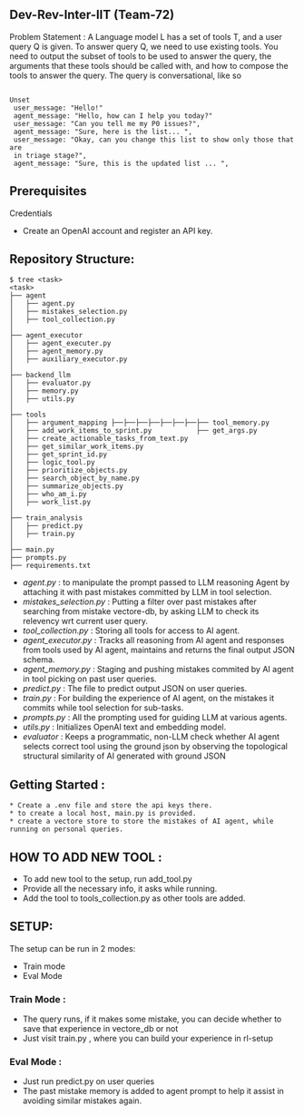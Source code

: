 ## Dev-Rev-Inter-IIT (Team-72)

Problem Statement : 
A Language model L has a set of tools T, and a user query Q is given. To answer query Q, we 
 need to use existing tools. You need to output the subset of tools to be used to answer the 
 query, the arguments that these tools should be called with, and how to compose the tools to 
 answer the query. The query is conversational, like so 
```

Unset 
 user_message: "Hello!" 
 agent_message: "Hello, how can I help you today?" 
 user_message: "Can you tell me my P0 issues?", 
 agent_message: "Sure, here is the list... ", 
 user_message: "Okay, can you change this list to show only those that are 
 in triage stage?", 
 agent_message: "Sure, this is the updated list ... ",
```

## Prerequisites
Credentials
* Create an OpenAI account and register an API key.

## Repository Structure:
```
$ tree <task>
<task>
├── agent
│   ├── agent.py
│   ├── mistakes_selection.py
│   ├── tool_collection.py
│   
├── agent_executor
│   ├── agent_executer.py
│   ├── agent_memory.py
│   ├── auxiliary_executor.py
│  
├── backend_llm
│   ├── evaluator.py
│   ├── memory.py
│   ├── utils.py
│
├── tools
│   ├── argument_mapping ├──├──├──├──├──├──├──├── tool_memory.py
│   ├── add_work_items_to_sprint.py           ├── get_args.py
│   ├── create_actionable_tasks_from_text.py
│   ├── get_similar_work_items.py
│   ├── get_sprint_id.py
│   ├── logic_tool.py
│   ├── prioritize_objects.py
│   ├── search_object_by_name.py
│   ├── summarize_objects.py
│   ├── who_am_i.py
│   ├── work_list.py
│
├── train_analysis 
│   ├── predict.py
│   ├── train.py
│
├── main.py
├── prompts.py
├── requirements.txt
```
* *agent.py* : to manipulate the prompt passed to LLM reasoning Agent by attaching it with past mistakes committed by LLM in tool selection.
* *mistakes_selection.py* : Putting a filter over past mistakes after searching from mistake vectore-db, by asking LLM to check its relevency wrt current user query.
* *tool_collection.py* : Storing all tools for access to AI agent.
* *agent_executor.py* : Tracks all reasoning from AI agent and responses from tools used by AI agent, maintains and returns the final output JSON schema.
* *agent_memory.py* : Staging and pushing mistakes commited by AI agent in tool picking on past user queries.
* *predict.py* : The file to predict output JSON on user queries.
* *train.py* : For building the experience of AI agent, on the mistakes it commits while tool selection for sub-tasks.
* *prompts.py* : All the prompting used for guiding LLM at various agents.
* *utils.py* : Initializes OpenAI text and embedding model.
* *evaluator* : Keeps a programmatic, non-LLM check whether AI agent selects correct tool using the ground json by observing the topological structural similarity of AI generated with ground JSON

## Getting Started : 
``` pip install -r requirements.txt
* Create a .env file and store the api keys there.
* to create a local host, main.py is provided.
* create a vectore store to store the mistakes of AI agent, while running on personal queries.

```

## HOW TO ADD NEW TOOL : 
* To add new tool to the setup, run add_tool.py
* Provide all the necessary info, it asks while running.
* Add the tool to tools_collection.py as other tools are added.

## SETUP:
The setup can be run in 2 modes:
 * Train mode
 * Eval Mode

### Train Mode :
* The query runs, if it makes some mistake, you can decide whether to save that experience in vectore_db or not
* Just visit train.py , where you can build your experience in rl-setup

### Eval Mode : 
* Just run predict.py on user queries
* The past mistake memory is added to agent prompt to help it assist in avoiding similar mistakes again.
  

##
